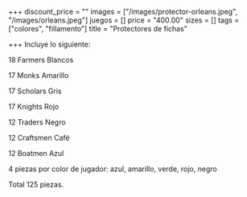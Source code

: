 +++
discount_price = ""
images = ["/images/protector-orleans.jpeg", "/images/orleans.jpeg"]
juegos = []
price = "400.00"
sizes = []
tags = ["colores", "fillamento"]
title = "Protectores de fichas"

+++
Incluye lo siguiente:

18 Farmers Blancos

17 Monks Amarillo

17 Scholars Gris

17 Knights Rojo

12 Traders Negro

12 Craftsmen Café

12 Boatmen Azul

 4 piezas por color de jugador: azul, amarillo, verde, rojo, negro

Total 125 piezas.